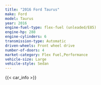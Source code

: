 ```yaml
---
title: "2016 Ford Taurus"
make: Ford
model: Taurus
year: 2016
engine-fuel-type: flex-fuel (unleaded/E85)
engine-hp: 288
engine-cylinders: 6
transmission-type: Automatic
driven-wheels: Front wheel drive
number-of-doors: 4
market-category: Flex Fuel,Performance
vehicle-size: Large
vehicle-style: Sedan
---
```


{{< car_info >}}
